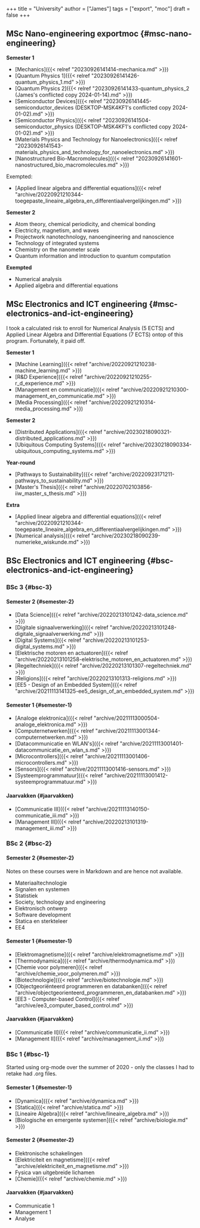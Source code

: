 +++
title = "University"
author = ["James"]
tags = ["export", "moc"]
draft = false
+++

## MSc Nano-engineering <span class="tag"><span class="export">export</span><span class="moc">moc</span></span> {#msc-nano-engineering}

**Semester 1**

-   [Mechanics]({{< relref "20230926141414-mechanica.md" >}})
-   [Quantum Physics 1]({{< relref "20230926141426-quantum_physics_1.md" >}})
-   [Quantum Physics 2]({{< relref "20230926141433-quantum_physics_2 (James's conflicted copy 2024-01-14).md" >}})
-   [Semiconductor Devices]({{< relref "20230926141445-semiconductor_devices (DESKTOP-MSK4KF1's conflicted copy 2024-01-02).md" >}})
-   [Semiconductor Physics]({{< relref "20230926141504-semiconductor_physics (DESKTOP-MSK4KF1's conflicted copy 2024-01-02).md" >}})
-   [Materials Physics and Technology for Nanoelectronics]({{< relref "20230926141543-materials_physics_and_technology_for_nanoelectronics.md" >}})
-   [Nanostructured Bio-Macromolecules]({{< relref "20230926141601-nanostructured_bio_macromolecules.md" >}})

Exempted:

-   [Applied linear algebra and differential equations]({{< relref "archive/20220921210344-toegepaste_lineaire_algebra_en_differentiaalvergelijkingen.md" >}})

**Semester 2**

-   Atom theory, chemical periodicity, and chemical bonding
-   Electricity, magnetism, and waves
-   Projectwork nanotechnology, nanoengineering and nanoscience
-   Technology of integrated systems
-   Chemistry on the nanometer scale
-   Quantum information and introduction to quantum computation

**Exempted**

-   Numerical analysis
-   Applied algebra and differential equations


## MSc Electronics and ICT engineering {#msc-electronics-and-ict-engineering}

I took a calculated risk to enroll for Numerical Analysis (5 ECTS) and Applied Linear Algebra and Differential Equations (7 ECTS) ontop of this program. Fortunately, it paid off.

**Semester 1**

-   [Machine Learning]({{< relref "archive/20220921210238-machine_learning.md" >}})
-   [R&amp;D Experience]({{< relref "archive/20220921210255-r_d_experience.md" >}})
-   [Management en communicatie]({{< relref "archive/20220921210300-management_en_communicatie.md" >}})
-   [Media Processing]({{< relref "archive/20220921210314-media_processing.md" >}})

**Semester 2**

-   [Distributed Applications]({{< relref "archive/20230218090321-distributed_applications.md" >}})
-   [Ubiquitous Computing Systems]({{< relref "archive/20230218090334-ubiquitous_computing_systems.md" >}})

**Year-round**

-   [Pathways to Sustainability]({{< relref "archive/20220923171211-pathways_to_sustainability.md" >}})
-   [Master's Thesis]({{< relref "archive/20220702103856-iiw_master_s_thesis.md" >}})

**Extra**

-   [Applied linear algebra and differential equations]({{< relref "archive/20220921210344-toegepaste_lineaire_algebra_en_differentiaalvergelijkingen.md" >}})
-   [Numerical analysis]({{< relref "archive/20230218090239-numerieke_wiskunde.md" >}})


## BSc Electronics and ICT engineering {#bsc-electronics-and-ict-engineering}


### BSc 3 {#bsc-3}


#### Semester 2 {#semester-2}

-   [Data Science]({{< relref "archive/20220213101242-data_science.md" >}})
-   [Digitale signaalverwerking]({{< relref "archive/20220213101248-digitale_signaalverwerking.md" >}})
-   [Digital Systems]({{< relref "archive/20220213101253-digital_systems.md" >}})
-   [Elektrische motoren en actuatoren]({{< relref "archive/20220213101258-elektrische_motoren_en_actuatoren.md" >}})
-   [Regeltechniek]({{< relref "archive/20220213101307-regeltechniek.md" >}})
-   [Religions]({{< relref "archive/20220213101313-religions.md" >}})
-   [EE5 - Design of an Embedded System]({{< relref "archive/20211113141325-ee5_design_of_an_embedded_system.md" >}})


#### Semester 1 {#semester-1}

-   [Analoge elektronica]({{< relref "archive/20211113000504-analoge_elektronica.md" >}})
-   [Computernetwerken]({{< relref "archive/20211113001344-computernetwerken.md" >}})
-   [Datacommunicatie en WLAN's]({{< relref "archive/20211113001401-datacommunicatie_en_wlan_s.md" >}})
-   [Microcontrollers]({{< relref "archive/20211113001406-microcontrollers.md" >}})
-   [Sensors]({{< relref "archive/20211113001416-sensors.md" >}})
-   [Systeemprogrammatuur]({{< relref "archive/20211113001412-systeemprogrammatuur.md" >}})


#### Jaarvakken {#jaarvakken}

-   [Communicatie III]({{< relref "archive/20211113140150-communicatie_iii.md" >}})
-   [Management III]({{< relref "archive/20220213101319-management_iii.md" >}})


### BSc 2 {#bsc-2}


#### Semester 2 {#semester-2}

Notes on these courses were in Markdown and are hence not available.

-   Materiaaltechnologie
-   Signalen en systemen
-   Statistiek
-   Society, technology and engineering
-   Elektronisch ontwerp
-   Software development
-   Statica en sterkteleer
-   EE4


#### Semester 1 {#semester-1}

-   [Elektromagnetisme]({{< relref "archive/elektromagnetisme.md" >}})
-   [Thermodynamica]({{< relref "archive/thermodynamica.md" >}})
-   [Chemie voor polymeren]({{< relref "archive/chemie_voor_polymeren.md" >}})
-   [Biotechnologie]({{< relref "archive/biotechnologie.md" >}})
-   [Objectgeoriënteerd programmeren en databanken]({{< relref "archive/objectgeorienteerd_programmeren_en_databanken.md" >}})
-   [EE3 - Computer-based Control]({{< relref "archive/ee3_computer_based_control.md" >}})


#### Jaarvakken {#jaarvakken}

-   [Communicatie II]({{< relref "archive/communicatie_ii.md" >}})
-   [Management II]({{< relref "archive/management_ii.md" >}})


### BSc 1 {#bsc-1}

Started using org-mode over the summer of 2020 - only the classes I had to retake had .org files.


#### Semester 1 {#semester-1}

-   [Dynamica]({{< relref "archive/dynamica.md" >}})
-   [Statica]({{< relref "archive/statica.md" >}})
-   [Lineaire Algebra]({{< relref "archive/lineaire_algebra.md" >}})
-   [Biologische en emergente systemen]({{< relref "archive/biologie.md" >}})


#### Semester 2 {#semester-2}

-   Elektronische schakelingen
-   [Elektriciteit en magnetisme]({{< relref "archive/elektriciteit_en_magnetisme.md" >}})
-   Fysica van uitgebreide lichamen
-   [Chemie]({{< relref "archive/chemie.md" >}})


#### Jaarvakken {#jaarvakken}

-   Communicatie 1
-   Management 1
-   Analyse

